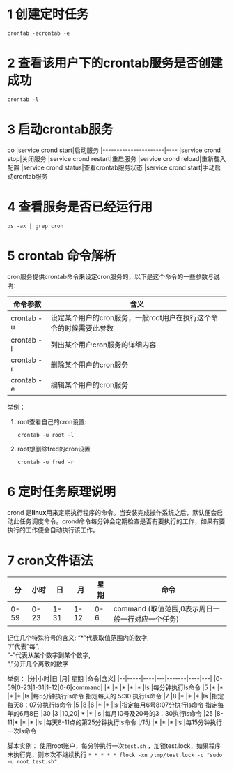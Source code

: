 # 1 创建定时任务
```
crontab -ecrontab -e
```
# 2 查看该用户下的crontab服务是否创建成功
```
crontab -l
```
# 3 启动crontab服务
co
|service crond start|启动服务
|----------------------|----
|service crond stop|关闭服务
|service crond restart|重启服务
|service crond reload|重新载入配置
|service crond status|查看crontab服务状态
|service crond start|手动启动crontab服务

# 4 查看服务是否已经运行用
```
ps -ax | grep cron
```
# 5 crontab 命令解析

cron服务提供crontab命令来设定cron服务的，以下是这个命令的一些参数与说明:
	
|  命令参数  |含义|
|-----------|---|
|crontab -u |设定某个用户的cron服务，一般root用户在执行这个命令的时候需要此参数  |
|crontab -l |列出某个用户cron服务的详细内容  |
|crontab -r |删除某个用户的cron服务  |
|crontab -e |编辑某个用户的cron服务  |

举例：
1. root查看自己的cron设置:
	```
	crontab -u root -l 
	``` 
2. root想删除fred的cron设置
	```
	crontab -u fred -r
	```  
# 6 定时任务原理说明
crond 是**linux**用来定期执行程序的命令。当安装完成操作系统之后，默认便会启动此任务调度命令。crond命令每分钟会定期检查是否有要执行的工作，如果有要执行的工作便会自动执行该工作。

# 7 cron文件语法

|分|小时|日 |月| 星期 |命令|
|--|-----|----|---|-------|----|
|0-59| 0-23 |1-31| 1-12| 0-6| command (取值范围,0表示周日一般一行对应一个任务)

记住几个特殊符号的含义:
“*”代表取值范围内的数字,  
“/”代表”每”,  
“-”代表从某个数字到某个数字,  
“,”分开几个离散的数字

举例：
|分|小时|日 |月| 星期 |命令|含义|
|--|-----|----|---|-------|----|---|
|0-59|0-23|1-31|1-12|0-6|command|
|*   |*   |*   |*   |*  |ls     |每分钟执行ls命令
|5   |*   |*   |*   |*  |ls     |每5分钟执行ls命令  指定每天的 5:30 执行ls命令 
|7   |8   |*   |*   |*  |ls     |指定每天8：07分执行ls命令
|5   |8   |6   |*   |*  |ls     |指定每月6号8:07分执行ls命令    指定每年的6月8日
|30  |3   |10,20| * |*  |ls     |每月10号及20号的3：30执行ls命令
|25  |8-11|*   |*   |*  |ls     |每天8-11点的第25分钟执行ls命令
|*/15|*   |*   |*   |*  |ls     |每15分钟执行一次ls命令

脚本实例：
	使用root账户，每分钟执行一次`test.sh` ，加锁test.lock，如果程序未执行完，则本次不继续执行
	```
	* * * * * flock -xn /tmp/test.lock -c "sudo -u root test.sh" 
	```
<!--stackedit_data:
eyJoaXN0b3J5IjpbLTE5OTg4MzA0OTgsLTQ2MjQ5NTEyMywyMT
E4Njg5NjExLC01NjE2Mzc4NDAsLTEyNDA4MjYyNDYsMTEwNDc0
NTQyMl19
-->